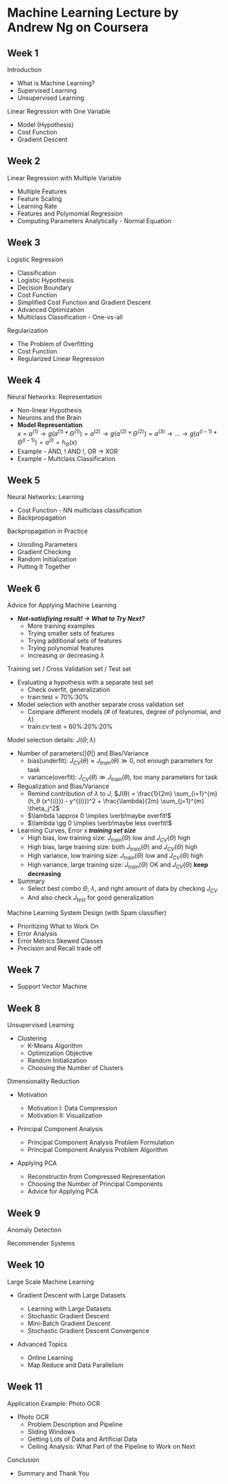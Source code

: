 # Machine Learning Lecture by Andrew Ng on Coursera

## Week 1

Introduction

* What is Machine Learning?
* Supervised Learning
* Unsupervised Learning

Linear Regression with One Variable

* Model (Hypothesis)
* Cost Function
* Gradient Descent

## Week 2

Linear Regression with Multiple Variable

* Multiple Features
* Feature Scaling
* Learning Rate
* Features and Polymomial Regression
* Computing Parameters Analytically - Normal Equation

## Week 3

Logistic Regression

* Classification
* Logistic Hypothesis
* Decision Boundary
* Cost Function
* Simplified Cost Function and Gradient Descent
* Advanced Optimization
* Multiclass Classification - One-vs-all

Regularization

* The Problem of Overfitting
* Cost Function
* Regularized Linear Regression

## Week 4

Neural Networks: Representation

* Non-linear Hypothesis
* Neurons and the Brain
* **Model Representation**
  <br/>
  $x = a^{(1)} \to
  g(a^{(1)} * \Theta^{(1)}) = a^{(2)} \to
  g(a^{(2)} * \Theta^{(2)}) = a^{(3)} \to
      ... \to
  g(a^{(l-1)} * \Theta^{(l-1)}) = a^{(l)} = h_\Theta(x)$
* Example - AND, ! AND !, OR -> XOR
* Example - Multclass Classification

## Week 5

Neural Networks: Learning

* Cost Function - NN multiclass classification
* Backpropagation

Backpropagation in Practice

* Unrolling Parameters
* Gradient Checking
* Random Initialization
* Putting It Together

## Week 6

Advice for Applying Machine Learning

* ___Not-satisfiying result! -> What to Try Next?___
    * More training examples
    * Trying smaller sets of features
    * Trying additional sets of features
    * Trying polynomial features
    * Increasing or decreasing $\lambda$

Training set / Cross Validation set / Test set

* Evaluating a hypothesis with a separate test set
    * Check overfit, generalization
    * train:test = 70%:30%
* Model selection with another separate cross validation set
    * Compare different models (# of features, degree of polynomial, and $\lambda$)
    * train:cv:test = 60%:20%:20%

Model selection details: $J(\Theta;\lambda)$

* Number of parameters($|\Theta|$) and Bias/Variance
    * bias(underfit): $J_{CV}(\theta) ≈ J_{train}(θ) ≫ 0$, not enough parameters for task
    * variance(overfit): $J_{CV}(θ) ≫ J_{train}(θ)$, too many parameters for task
* Regualization and Bias/Variance
    * Remind contribution of $\lambda$ to $J$,
    $J(θ) = \frac{1}{2m} \sum_{i=1}^{m} (h_θ (x^{(i)}) - y^{(i)})^2 + \frac{\lambda}{2m} \sum_{j=1}^{m} \theta_j^2$
    * $\lambda \approx 0 \implies \verb!maybe overfit!$
    * $\lambda \gg 0 \implies \verb!maybe less overfit!$
* Learning Curves,  Error x ___training set size___
    * High bias, low training size: $J_{train}(\Theta)$ low and $J_{CV}(\Theta)$ high
    * High bias, large training size: both $J_{train}(\Theta)$ and $J_{CV}(\Theta)$ high
    * High variance, low training size: $J_{train}(\Theta)$ low and $J_{CV}(\Theta)$ high
    * High variance, large training size: $J_{train}(\Theta)$ OK and $J_{CV}(\Theta)$ __keep decreasing__
* Summary
    * Select best combo $\Theta$, $\lambda$, and right amount of data by checking $J_{CV}$
    * And also check $J_{test}$ for good generalization

Machine Learning System Design (with Spam classifier)

* Prioritizing What to Work On
* Error Analysis
* Error Metrics Skewed Classes
* Precision and Recall trade off

## Week 7

* Support Vector Machine

## Week 8

Unsupervised Learning

* Clustering
  * K-Means Algorithm
  * Optimization Objective
  * Random Initialization
  * Choosing the Number of Clusters

Dimensionality Reduction

* Motivation
  * Motivation I: Data Compression
  * Motivation II: Visualization

* Principal Component Analysis
  * Principal Component Analysis Problem Formulation
  * Principal Component Analysis Problem Algorithm

* Applying PCA
  * Reconstructin from Compressed Representation
  * Choosing the Number of Principal Components
  * Advice for Applying PCA

## Week 9

Anomaly Detection

Recommender Systems

## Week 10

Large Scale Machine Learning

* Gradient Descent with Large Datasets
  * Learning with Large Datasets
  * Stochastic Gradient Descent
  * Mini-Batch Gradient Descent
  * Stochastic Gradient Descent Convergence

* Advanced Topics
  * Online Learning
  * Map Reduce and Data Parallelism

## Week 11

Application Example: Photo OCR

* Photo OCR
  * Problem Description and Pipeline
  * Sliding Windows
  * Getting Lots of Data and Artificial Data
  * Ceiling Analysis: What Part of the Pipeline to Work on Next

Conclusion

* Summary and Thank You
